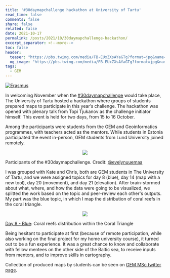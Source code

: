 ```yaml
---
title: '#30daymapchallenge hackathon at University of Tartu'
read_time: false
comments: false
share: false
related: false
date: 2021-10-17
permalink: /posts/2021/10/30daymapchallenge-hackathon/
excerpt_separator: <!--more-->
toc: false
header:
  teaser: "https://pbs.twimg.com/media/FB-EUxZXsAYaGTg?format=jpg&name=small"
  og_image: "https://pbs.twimg.com/media/FB-EUxZXsAYaGTg?format=jpg&name=small"
tags:
  - GEM
---
```

<!--more-->
[![Erasmus](https://img.shields.io/badge/-Erasmus+-003194?style=flat&logo=data%3Aimage%2Fpng%3Bbase64%2CiVBORw0KGgoAAAANSUhEUgAAAD8AAAA%2FCAMAAABggeDtAAABIFBMVEUAAAAPP48VP48TP4sWP4wWP4oXQYsYQYoZQYkaQocdQ4gdRoQhRoUlSoMmSYI1Unk2U3k5Vnc6VXY8V3U9WHQ%2BWXRBWnJDXHFEW3BJXm1KX21MYWtNYmtQY2lTZGdVZmZdamFea2FgbV9hbl9mcVxncFtqc1lrdFlsc1hudVdvdlZyd1V3elJ%2FgE2Af0yBgEyEg0qKhUaNiESOiUSQiUORikKSi0GZjj2ajz2ilTiklTenmDWvnDCxni%2BynS6zni60ny27pCm8oyi9pCi%2BpSe%2FpibCpyXEqSPHqiLOrx3VshnbthbduBTiuxHlvBDmvQ%2Fovw7pvg3qvw3uwQrvwgryxQjzxAf0xQf3yAX4xwT6yQP7ygL8ywL9ygH%2BywH%2FzAAAmFa4AAAADHRSTlMAEDBAUHCAkKDA0PBxv%2FUxAAABiElEQVR42u3PhXLbShhA4RPm5DKGmZkZimFG2%2Bf936KaxvFU9ni0KtO3zPvznaut54M8f8b7m11a0qWlWdJogoJJIwuxxUR%2FLELhyKZukLcCM7%2BTzBfukefBgeTtRQsEUHnSDV3xhSSvjNxAqSsjr0k059T2GSXOtqecI0CjlJFrIMS%2FlPEfX7PlNgL9skSx41EcItCw9OwTZ%2BRlFwH%2B2TJCkVb1iCBHaitFciqB1BxxfZP8KYH8m9FeSgwQaISfPqrKSlKrqKSgUugihS4wdl4nSGFSC%2BcZyaoXpHKhZkd4VLOnkoq6V8OTSn9dyZJCZuu3WPzbpLZeSUEF4cIPhfvpLyBDoMzjgRgXLyWQl4tSZFWzBMrqKkW2jFxXkajq2sgWcdPeO0%2Bgee%2Bdplimg0AdGUpRXUeg%2Blq%2BZjuUsUuITinDTpK0rB0a6aFEj5HDtRYSnKptPGotVJE29ZRk6v%2FkCZLXrhJA%2BiXvVu%2FIy40jycZ4x4mely6GavatVt7fQ4YPMjTId%2B0N62JShWj%2Bbc4AAAAASUVORK5CYII%3D&labelColor=003194)](#)

In welcoming November when the [#30daymapchallenge](https://30daymapchallenge.com/) would take place, The University of Tartu hosted a hackathon where groups of students prepared maps to participate in this year’s challenge<!--more-->. The hackathon was opened with plenary talk from Topi Tjukanov as the challenge initiator himself. This event is held for two days, from 15 to 16 October.

Among the participants were students from the GEM and Geoinformatics programmes, with teachers acted as the mentors. While students in Estonia participated the event in-person, GEM students from Lund University joined remotely.

<p align="center">
<img src="https://pbs.twimg.com/media/FB-EUxZXsAYaGTg?format=jpg&name=small">
<figcaption class="figure-caption text-center">Participants of the #30daymapchallenge. Credit: <a href="https://twitter.com/evelynuuemaa">@evelynuuemaa</a></figcaption>
</p>

I was grouped with Kate and Chris, both are GEM students in The University of Tartu, and we were assigned topics for day 8 (blue), day 14 (map with a new tool), day 20 (movement), and day 21 (elevation). After brain-stormed about what, where, and how the data were going to be visualized, we splitted the work based on the topic and peer-review each other's outputs. My part was the blue topic, in which I map the distribution of coral reefs in the coral triangle.

<p align="center">
<img src="https://pbs.twimg.com/media/FDqplLlXMAMboz4?format=jpg&name=small">
<figcaption class="figure-caption text-center"><a href="https://twitter.com/GemMsc/status/1457663925126840324/photo/1"> Day 8 - Blue</a>: Coral reefs distribution within the Coral Triangle</figcaption>
</p>

Being hesitant to participate at first (because of remote participation, while also working on the final project for my home university course), it turned out to be a fun experience. It was a great chance to know and collaborate with fellow mentees on the other side of the Baltic sea, to receive inputs from mentors, and to improve skills in cartography.

Collection of produced maps by students can be seen on [GEM MSc twitter page](https://twitter.com/GemMsc).
